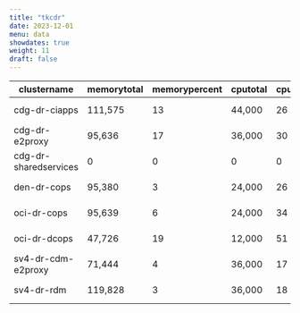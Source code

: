 ```yaml
---
title: "tkcdr"
date: 2023-12-01
menu: data
showdates: true
weight: 11
draft: false
---
```

<!--more-->
| clustername           | memorytotal | memorypercent | cputotal | cpupercent | nodecount | health             | message            |
| --------------------- | ----------- | ------------- | -------- | ---------- | --------- | ------------------ | ------------------ |
| cdg-dr-ciapps         |     111,575 |            13 |   44,000 |         26 |         7 | HEALTHY            | Cluster is healthy |
| cdg-dr-e2proxy        |      95,636 |            17 |   36,000 |         30 |         6 | HEALTHY            | Cluster is healthy |
| cdg-dr-sharedservices |           0 |             0 |        0 |          0 |         0 | HEALTH_UNSPECIFIED |                    |
| den-dr-cops           |      95,380 |             3 |   24,000 |         26 |         6 | HEALTHY            | Cluster is healthy |
| oci-dr-cops           |      95,639 |             6 |   24,000 |         34 |         6 | HEALTHY            | Cluster is healthy |
| oci-dr-dcops          |      47,726 |            19 |   12,000 |         51 |         3 | HEALTHY            | Cluster is healthy |
| sv4-dr-cdm-e2proxy    |      71,444 |             4 |   36,000 |         17 |         6 | HEALTHY            | Cluster is healthy |
| sv4-dr-rdm            |     119,828 |             3 |   36,000 |         18 |         6 | HEALTHY            | Cluster is healthy |
